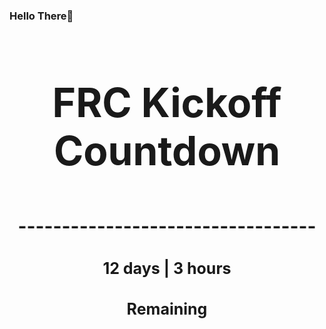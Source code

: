 ### Hello There👋

<!---START-TIMER--->
<h3 align='center' style='font-size: 64px;'>FRC Kickoff Countdown</h3>
<h3 align='center' style='font-size: 30px;'>----------------------------------</h3>
<h3 align='center' style='font-size: 25px;'>12 days | 3 hours</h3>
<h3 align='center' style='font-size: 25px;'>Remaining</h3>
<!---END-TIMER--->
